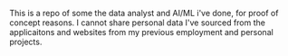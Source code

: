 This is a repo of some the data analyst and AI/ML i've done, for proof of concept reasons. I cannot share personal data I've sourced from the applicaitons and websites from my previous employment and personal projects.
